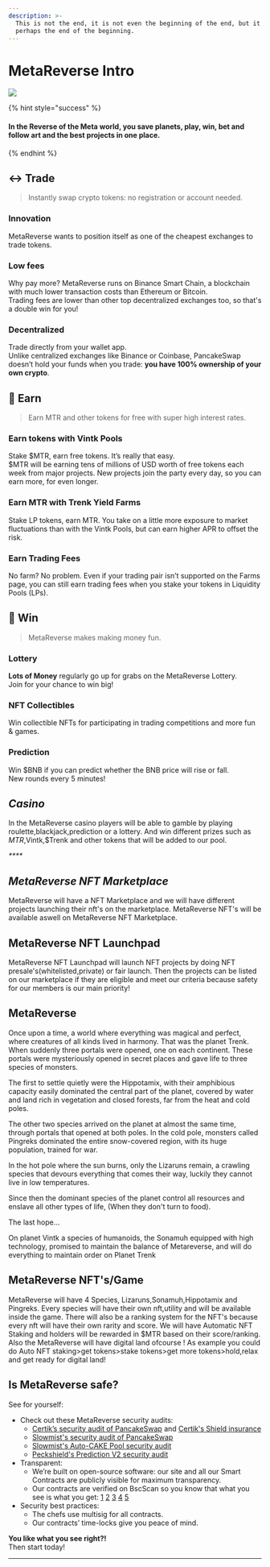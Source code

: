 ```yaml
---
description: >-
  This is not the end, it is not even the beginning of the end, but it is
  perhaps the end of the beginning.
---
```


# MetaReverse Intro

![](<.gitbook/assets/masthead-twitter-3- (1) (1).png>)

{% hint style="success" %}
#### In the Reverse of the Meta world, you save planets, play, win, bet and follow art and the best projects in one place.
{% endhint %}

## ↔️ Trade

> Instantly swap crypto tokens: no registration or account needed.

### Innovation

MetaReverse wants to position itself as one of the cheapest exchanges to trade tokens.

### Low fees

Why pay more? MetaReverse runs on Binance Smart Chain, a blockchain with much lower transaction costs than Ethereum or Bitcoin.\
Trading fees are lower than other top decentralized exchanges too, so that's a double win for you!

### Decentralized

Trade directly from your wallet app.\
Unlike centralized exchanges like Binance or Coinbase, PancakeSwap doesn’t hold your funds when you trade: **you have 100% ownership of your own crypto**.

## 💸 Earn

> Earn MTR and other tokens for free with super high interest rates.

### Earn tokens with Vintk Pools&#x20;

Stake $MTR, earn free tokens. It’s really that easy.\
$MTR will be earning tens of millions of USD worth of free tokens each week from major projects. New projects join the party every day, so you can earn more, for even longer.

### Earn MTR with Trenk Yield Farms

Stake LP tokens, earn MTR. You take on a little more exposure to market fluctuations than with the Vintk Pools, but can earn higher APR to offset the risk.

### Earn Trading Fees

No farm? No problem. Even if your trading pair isn’t supported on the Farms page, you can still earn trading fees when you stake your tokens in Liquidity Pools (LPs).

## 🎲 Win

> MetaReverse makes making money fun.

### Lottery

**Lots of Money** regularly go up for grabs on the MetaReverse Lottery.\
Join for your chance to win big!

### NFT Collectibles

Win collectible NFTs for participating in trading competitions and more fun & games.

### Prediction

Win $BNB if you can predict whether the BNB price will rise or fall.\
New rounds every 5 minutes!



## _**Casino**_

In the MetaReverse casino players will be able to gamble by playing roulette,blackjack,prediction or a lottery. And win different prizes such as $MTR,$Vintk,$Trenk and other tokens that will be added to our pool.

_****_

## _**MetaReverse NFT Marketplace**_



MetaReverse will have a NFT Marketplace and we will have different projects launching their nft's on the marketplace. MetaReverse NFT's will be available aswell on MetaReverse NFT Marketplace.



## MetaReverse NFT Launchpad

MetaReverse NFT Launchpad will launch NFT projects by doing NFT presale's(whitelisted,private) or fair launch. Then the projects can be listed on our marketplace if they are eligible and meet our criteria because safety for our members is our main priority!



## MetaReverse

Once upon a time, a world where everything was magical and perfect, where creatures of all kinds lived in harmony. That was the planet Trenk. When suddenly three portals were opened, one on each continent. These portals were mysteriously opened in secret places and gave life to three species of monsters.

The first to settle quietly were the Hippotamix, with their amphibious capacity easily dominated the central part of the planet, covered by water and land rich in vegetation and closed forests, far from the heat and cold poles.

The other two species arrived on the planet at almost the same time, through portals that opened at both poles. In the cold pole, monsters called Pingreks dominated the entire snow-covered region, with its huge population, trained for war.

In the hot pole where the sun burns, only the Lizaruns remain, a crawling species that devours everything that comes their way, luckily they cannot live in low temperatures.

Since then the dominant species of the planet control all resources and enslave all other types of life, (When they don't turn to food).

The last hope...

On planet Vintk a species of humanoids, the Sonamuh equipped with high technology, promised to maintain the balance of Metareverse, and will do everything to maintain order on Planet Trenk

## MetaReverse NFT's/Game

MetaReverse will have 4 Species, Lizaruns,Sonamuh,Hippotamix and Pingreks. Every species will have their own nft,utility and will be available inside the game. There will also be a ranking system for the NFT's because every nft will have their own rarity and score. We will have Automatic NFT Staking and holders will be rewarded in $MTR based on their score/ranking. Also the MetaReverse will have digital land ofcourse ! As example you could do Auto NFT staking>get tokens>stake tokens>get more tokens>hold,relax and get ready for digital land!&#x20;



## Is MetaReverse safe?

See for yourself:

* Check out these MetaReverse security audits:
  * [Certik’s security audit of PancakeSwap](https://www.certik.org/projects/pancakeswap) and [Certik's Shield insurance](https://shield.certik.foundation)
  * [Slowmist's security audit of PancakeSwap](https://github.com/slowmist/Knowledge-Base/blob/master/open-report/Smart%20Contract%20Security%20Audit%20Report%20%20-%20PancakeSwap.pdf)
  * [Slowmist's Auto-CAKE Pool security audit](https://github.com/slowmist/Knowledge-Base/blob/master/open-report/Smart%20Contract%20Security%20Audit%20Report%20-%20CakeVault.pdf)
  * [Peckshield's Prediction V2 security audit](https://github.com/peckshield/publications/blob/master/audit\_reports/PeckShield-Audit-Report-PancakeSwap-PredictionV2-v1.0.pdf)
* Transparent:
  * We’re built on open-source software: our site and all our Smart Contracts are publicly visible for maximum transparency.
  * Our contracts are verified on BscScan so you know that what you see is what you get: [1](https://bscscan.com/address/0x10ED43C718714eb63d5aA57B78B54704E256024E) [2](https://bscscan.com/address/0x73feaa1ee314f8c655e354234017be2193c9e24e#code) [3](https://bscscan.com/address/0xbcfccbde45ce874adcb698cc183debcf17952812) [4](https://bscscan.com/address/0x1b96b92314c44b159149f7e0303511fb2fc4774f#code) [5](https://bscscan.com/address/0x92E8CeB7eAeD69fB6E4d9dA43F605D2610214E68)
* Security best practices:
  * The chefs use multisig for all contracts.
  * Our contracts’ time-locks give you peace of mind.

**You like what you see right?!**\
Then start today!

***
